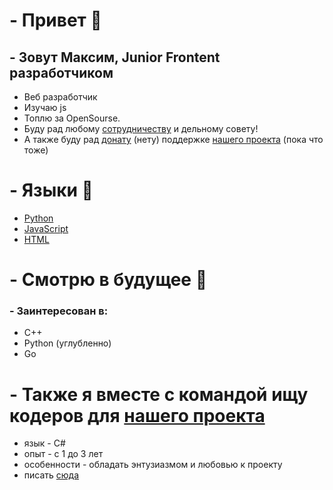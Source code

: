 # - Привет 👋
## - Зовут Максим, Junior Frontent разработчиком
- Веб разработчик
- Изучаю js
- Топлю за OpenSourse.
- Буду рад любому <a href="https://t.me/nekarek" target="_blank">сотрудничеству</a> и дельному совету!
- А также буду рад <a href="" target="_blank">донату</a> (нету) поддержке <a href="https://discord.gg/rZHCkNZFEE" target="_blank">нашего проекта</a> (пока что тоже)

# - Языки 👅
- <a href="https://github.com/python" target="_blank">Python</a>
- <a href="https://github.com/topics/javascript" target="_blank">JavaScript</a>
- <a href="https://github.com/topics/html" target="_blank">HTML</a>

# - Смотрю в будущее 🔮
### - Заинтересован в:
- C++
- Python (углубленно)
- Go

# - Также я вместе с командой ищу кодеров для <a href="https://discord.gg/rZHCkNZFEE" target="_blank">нашего проекта</a>
- язык - C#
- опыт - с 1 до 3 лет
- особенности - обладать энтузиазмом и любовью к проекту
- писать <a href="https://t.me/nekarek">сюда</a>

<!--
**teperkarek/teperkarek** is a ✨ _special_ ✨ repository because its `README.md` (this file) appears on your GitHub profile.

Here are some ideas to get you started:

- 🔭 I’m currently working on ...
- 🌱 I’m currently learning ...
- 👯 I’m looking to collaborate on ...
- 🤔 I’m looking for help with ...
- 💬 Ask me about ...
- 📫 How to reach me: ...
- 😄 Pronouns: ...
- ⚡ Fun fact: ...
-->
